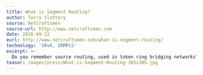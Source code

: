 ```yaml
---
title: What is Segment Routing?
author: Terry Slattery
source: NetCraftsmen
source-url: http://www.netcraftsmen.com
date: 2016-09-22
eurl: http://www.netcraftsmen.com/what-is-segment-routing/
technology: 'SRv6, SRMPLS'
excerpt: >-
  Do you remember source routing, used in token ring bridging networks? If you're relatively new to networking, you may not know about it. In source routing, the hosts determine the path to take through the network and build a frame header that specifies the forwarding nodes that the frame should pass through as it goes from source to destination.
teaser: images/press/What-is-Segment-Routing-385x385.jpg
---
```

